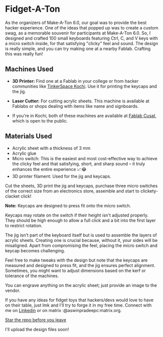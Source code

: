 # Fidget-A-Ton

As the organizers of Make-A-Ton 6.0, our goal was to provide the best hacker experience. One of the ideas that popped up was to create a custom swag, as a memorable souvenir for participants at Make-A-Ton 6.0. So, I designed and crafted 100 small keyboards featuring Ctrl, C, and V keys with a micro switch inside, for that satisfying "clicky" feel and sound. The design is really simple, and you can try making one at a nearby Fablab. Crafting this was really fun!
## Machines Used

- **3D Printer:** Find one at a Fablab in your college or from hacker communities like [TinkerSpace Kochi](https://www.tinkerhub.org/tinkerspace). Use it for printing the keycaps and the jig.

- **Laser Cutter:** For cutting acrylic sheets. This machine is available at Fablabs or shops dealing with items like name and signboards.

- If you're in Kochi, both of these machines are available at [Fablab Cusat](https://tbi.cusat.ac.in/team/fablab.html), which is open to the public.

## Materials Used

- Acrylic sheet with a thickness of 3 mm
- Acrylic glue
- Micro switch: This is the easiest and most cost-effective way to achieve the clicky feel and that satisfying, short, and sharp sound – it truly enhances the entire experience 📈😂
- 3D printer filament: Used for the jig and keycaps.

Cut the sheets, 3D print the jig and keycaps, purchase three micro switches of the correct size from an electronics store, assemble and start to clickety-clacket click!

**Note:**
Keycaps are designed to press fit onto the micro switch.

Keycaps may rotate on the switch if their height isn't adjusted properly. They should be high enough to allow a full click and a bit into the first layer to restrict rotation.

The jig isn't part of the keyboard itself but is used to assemble the layers of acrylic sheets. Creating one is crucial because, without it, your sides will be misaligned. Apart from compromising the feel, placing the micro switch and keycap becomes challenging. 

Feel free to make tweaks with the design but note that the keycaps are measured and designed to press fit, and the jig ensures perfect alignment. Sometimes, you might want to adjust dimensions based on the kerf or tolerance of the machines. 

You can engrave anything on the acrylic sheet; just provide an image to the vendor.

If you have any ideas for fidget toys that hackers/devs would love to have on their table, just lmk and I'll try to forge it in my free time. 
Connect with me on [Linkedin](https://www.linkedin.com/in/aswinpradeepc/) or on matrix :@aswinpradeepc:matrix.org.

[Star the repo before you leave](https://youtu.be/dQw4w9WgXcQ)

I'll upload the design files soon!
